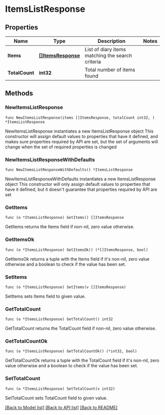 # ItemsListResponse

## Properties

Name | Type | Description | Notes
------------ | ------------- | ------------- | -------------
**Items** | [**[]ItemsResponse**](ItemsResponse.md) | List of diary items matching the search criteria | 
**TotalCount** | **int32** | Total number of items found | 

## Methods

### NewItemsListResponse

`func NewItemsListResponse(items []ItemsResponse, totalCount int32, ) *ItemsListResponse`

NewItemsListResponse instantiates a new ItemsListResponse object
This constructor will assign default values to properties that have it defined,
and makes sure properties required by API are set, but the set of arguments
will change when the set of required properties is changed

### NewItemsListResponseWithDefaults

`func NewItemsListResponseWithDefaults() *ItemsListResponse`

NewItemsListResponseWithDefaults instantiates a new ItemsListResponse object
This constructor will only assign default values to properties that have it defined,
but it doesn't guarantee that properties required by API are set

### GetItems

`func (o *ItemsListResponse) GetItems() []ItemsResponse`

GetItems returns the Items field if non-nil, zero value otherwise.

### GetItemsOk

`func (o *ItemsListResponse) GetItemsOk() (*[]ItemsResponse, bool)`

GetItemsOk returns a tuple with the Items field if it's non-nil, zero value otherwise
and a boolean to check if the value has been set.

### SetItems

`func (o *ItemsListResponse) SetItems(v []ItemsResponse)`

SetItems sets Items field to given value.


### GetTotalCount

`func (o *ItemsListResponse) GetTotalCount() int32`

GetTotalCount returns the TotalCount field if non-nil, zero value otherwise.

### GetTotalCountOk

`func (o *ItemsListResponse) GetTotalCountOk() (*int32, bool)`

GetTotalCountOk returns a tuple with the TotalCount field if it's non-nil, zero value otherwise
and a boolean to check if the value has been set.

### SetTotalCount

`func (o *ItemsListResponse) SetTotalCount(v int32)`

SetTotalCount sets TotalCount field to given value.



[[Back to Model list]](../README.md#documentation-for-models) [[Back to API list]](../README.md#documentation-for-api-endpoints) [[Back to README]](../README.md)


